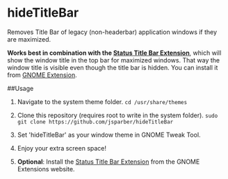 hideTitleBar
============

Removes Title Bar of legacy (non-headerbar) application windows if they are maximized.

**Works best in combination with the [Status Title Bar Extension](https://github.com/emerinohdz/status-title-bar)**, which will show the window title in the top bar for maximized windows. That way the window title is visible even though the title bar is hidden. You can install it from [GNOME Extension](https://extensions.gnome.org/extension/59/status-title-bar/).

##Usage

1. Navigate to the system theme folder.
`
cd /usr/share/themes
`
2. Clone this repository (requires root to write in the system folder).
`
sudo git clone https://github.com/jsparber/hideTitleBar
`
3. Set 'hideTitleBar' as your window theme in GNOME Tweak Tool.

4. Enjoy your extra screen space!

5. **Optional**: Install the [Status Title Bar Extension](https://extensions.gnome.org/extension/59/status-title-bar/) from the GNOME Extensions website.
